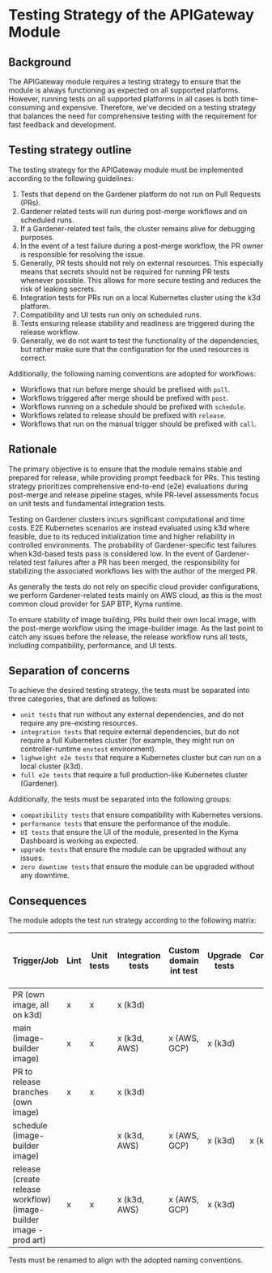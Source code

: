 # Testing Strategy of the APIGateway Module

## Background
The APIGateway module requires a testing strategy to ensure that the module is always functioning
as expected on all supported platforms.
However, running tests on all supported platforms in all cases is both time-consuming and expensive.
Therefore, we've decided on a testing strategy that balances the need for comprehensive
testing with the requirement for fast feedback and development.

## Testing strategy outline

The testing strategy for the APIGateway module must be implemented according to the following guidelines:
1. Tests that depend on the Gardener platform do not run on Pull Requests (PRs).
2. Gardener related tests will run during post-merge workflows and on scheduled runs.
3. If a Gardener-related test fails, the cluster remains alive for debugging purposes.
4. In the event of a test failure during a post-merge workflow, the PR owner is responsible for resolving the issue.
5. Generally, PR tests should not rely on external resources.
This especially means that secrets should not be required for running PR tests whenever possible.
This allows for more secure testing and reduces the risk of leaking secrets.
6. Integration tests for PRs run on a local Kubernetes cluster using the k3d platform.
7. Compatibility and UI tests run only on scheduled runs.
8. Tests ensuring release stability and readiness are triggered during the release workflow.
9. Generally, we do not want to test the functionality of the dependencies,
but rather make sure that the configuration for the used resources is correct.

Additionally, the following naming conventions are adopted for workflows:
- Workflows that run before merge should be prefixed with `pull`.
- Workflows triggered after merge should be prefixed with `post`.
- Workflows running on a schedule should be prefixed with `schedule`.
- Workflows related to release should be prefixed with `release`.
- Workflows that run on the manual trigger should be prefixed with `call`.

## Rationale

The primary objective is to ensure that the module remains stable and prepared for release,
while providing prompt feedback for PRs.
This testing strategy prioritizes comprehensive end-to-end (e2e) evaluations during post-merge and release pipeline stages,
while PR-level assessments focus on unit tests and fundamental integration tests.

Testing on Gardener clusters incurs significant computational and time costs.
E2E Kubernetes scenarios are instead evaluated using k3d where feasible,
due to its reduced initialization time and higher reliability in controlled environments.
The probability of Gardener-specific test failures when k3d-based tests pass is considered low.
In the event of Gardener-related test failures after a PR has been merged,
the responsibility for stabilizing the associated workflows lies with the author of the merged PR.

As generally the tests do not rely on specific cloud provider configurations,
we perform Gardener-related tests mainly on AWS cloud,
as this is the most common cloud provider for SAP BTP, Kyma runtime.

To ensure stability of image building, PRs build their own local image,
with the post-merge workflow using the image-builder image.
As the last point to catch any issues before the release,
the release workflow runs all tests, including compatibility, performance, and UI tests.

## Separation of concerns

To achieve the desired testing strategy,
the tests must be separated into three categories,
that are defined as follows:
- `unit tests` that run without any external dependencies, and do not require any pre-existing resources.
- `integration tests` that require external dependencies,
  but do not require a full Kubernetes cluster (for example, they might run on controller-runtime `envtest` environment).
- `lighweight e2e tests` that require a Kubernetes cluster but can run on a local cluster (k3d).
- `full e2e tests` that require a full production-like Kubernetes cluster (Gardener).

Additionally, the tests must be separated into the following groups:
- `compatibility tests` that ensure compatibility with Kubernetes versions.
- `performance tests` that ensure the performance of the module.
- `UI tests` that ensure the UI of the module, presented in the Kyma Dashboard is working as expected.
- `upgrade tests` that ensure the module can be upgraded without any issues.
- `zero downtime tests` that ensure the module can be upgraded without any downtime.

## Consequences

The module adopts the test run strategy according to the following matrix:

| Trigger/Job                                                        | Lint | Unit tests | Integration tests | Custom domain int test | Upgrade tests | Compatibility test | UI tests | APIRule Migration Zero downtime test |
|--------------------------------------------------------------------|------|------------|-------------------|------------------------|---------------|--------------------|----------|--------------------------------------|
| PR (own image, all on k3d)                                         | x    | x          | x (k3d)           |                        |               |                    |          | x (k3d)                              |
| main (image-builder image)                                         | x    | x          | x (k3d, AWS)      | x (AWS, GCP)           | x (k3d)       |                    |          | x (k3d, AWS)                         |
| PR to release branches (own image)                                 | x    | x          | x (k3d)           |                        |               |                    |          | x (k3d)                              |
| schedule (image-builder image)                                     |      |            | x (k3d, AWS)      | x (AWS, GCP)           | x (k3d)       | x (k3d, AWS)       | x (k3d)  | x (k3d, AWS)                         |
| release (create release workflow) (image-builder image - prod art) | x    | x          | x (k3d, AWS)      | x (AWS, GCP)           | x (k3d)       |                    |          | x (k3d, AWS)                         |

Tests must be renamed to align with the adopted naming conventions.
